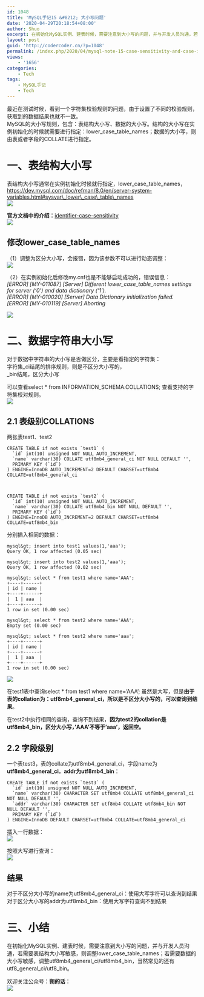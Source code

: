 ```yaml
---
id: 1048
title: 'MySQL手记15 &#8212; 大小写问题'
date: '2020-04-29T20:18:54+08:00'
author: Shuo
excerpt: 在初始化MySQL实例、建表时候，需要注意到大小写的问题，并与开发人员沟通，若需要表结构大小写敏感，则调整lower_case_table_names；若需要数据的大小写敏感，调整utf8mb4_general_ci/utf8mb4_bin，当然常见的还有utf8_general_ci/utf8_bin。
layout: post
guid: 'http://codercoder.cn/?p=1048'
permalink: /index.php/2020/04/mysql-note-15-case-sensitivity-and-case-insensitivity/
views:
    - '1656'
categories:
    - Tech
tags:
    - MySQL手记
    - Tech
---
```


 最近在测试时候，看到一个字符集校验规则的问题，由于设置了不同的校验规则，获取到的数据结果也就不一致。  
 MySQL的大小写规则，包含：表结构大小写、数据的大小写。结构的大小写在实例初始化的时候就需要进行指定：lower\_case\_table\_names；数据的大小写，则由表或者字段的COLLATE进行指定。

# 一、表结构大小写

 表结构大小写通常在实例初始化时候就行指定，lower\_case\_table\_names，  
https://dev.mysql.com/doc/refman/8.0/en/server-system-variables.html#sysvar\_lower\_case\_table\_names  
[![](http://codercoder.cn/wp-content/uploads/2020/04/2020-04-296.png)](http://codercoder.cn/wp-content/uploads/2020/04/2020-04-296.png)

**官方文档中的介绍：**[identifier-case-sensitivity](https://dev.mysql.com/doc/refman/8.0/en/identifier-case-sensitivity.html)  
[![](http://codercoder.cn/wp-content/uploads/2020/04/2020-04-2915.png)](http://codercoder.cn/wp-content/uploads/2020/04/2020-04-2915.png)

## 修改lower\_case\_table\_names

（1）调整为区分大小写，会报错，因为该参数不可以进行动态调整：  
[![](http://codercoder.cn/wp-content/uploads/2020/04/2020-04-2971.png)](http://codercoder.cn/wp-content/uploads/2020/04/2020-04-2971.png)

（2）在实例初始化后修改my.cnf也是不能够启动成功的，错误信息：  
*\[ERROR\] \[MY-011087\] \[Server\] Different lower\_case\_table\_names settings for server (‘0’) and data dictionary (‘1’).  
\[ERROR\] \[MY-010020\] \[Server\] Data Dictionary initialization failed.  
\[ERROR\] \[MY-010119\] \[Server\] Aborting*

[![](http://codercoder.cn/wp-content/uploads/2020/04/2020-04-2923.png)](http://codercoder.cn/wp-content/uploads/2020/04/2020-04-2923.png)

# 二、数据字符串大小写

 对于数据中字符串的大小写是否做区分，主要是看指定的字符集：  
 字符集\_ci结尾的排序规则，则是不区分大小写的，  
 \_bin结尾，区分大小写

 可以查看select \* from INFORMATION\_SCHEMA.COLLATIONS; 查看支持的字符集校对规则。  
[![](http://codercoder.cn/wp-content/uploads/2020/04/2020-04-2995.png)](http://codercoder.cn/wp-content/uploads/2020/04/2020-04-2995.png)

## 2.1 表级别COLLATIONS

两张表test1、test2

```
CREATE TABLE if not exists `test1` (
  `id` int(10) unsigned NOT NULL AUTO_INCREMENT,
  `name` varchar(30) COLLATE utf8mb4_general_ci NOT NULL DEFAULT '',
  PRIMARY KEY (`id`)
) ENGINE=InnoDB AUTO_INCREMENT=2 DEFAULT CHARSET=utf8mb4 COLLATE=utf8mb4_general_ci



CREATE TABLE if not exists `test2` (
  `id` int(10) unsigned NOT NULL AUTO_INCREMENT,
  `name` varchar(30) COLLATE utf8mb4_bin NOT NULL DEFAULT '',
  PRIMARY KEY (`id`)
) ENGINE=InnoDB AUTO_INCREMENT=2 DEFAULT CHARSET=utf8mb4 COLLATE=utf8mb4_bin

```

分别插入相同的数据：

```
mysql&gt; insert into test1 values(1,'aaa');
Query OK, 1 row affected (0.05 sec)

mysql&gt; insert into test2 values(1,'aaa');
Query OK, 1 row affected (0.02 sec)

mysql&gt; select * from test1 where name='AAA';
+----+------+
| id | name |
+----+------+
|  1 | aaa  |
+----+------+
1 row in set (0.00 sec)

mysql&gt; select * from test2 where name='AAA';
Empty set (0.00 sec)

mysql&gt; select * from test2 where name='aaa';
+----+------+
| id | name |
+----+------+
|  1 | aaa  |
+----+------+
1 row in set (0.00 sec)

```

[![](http://codercoder.cn/wp-content/uploads/2020/04/2020-04-2936.png)](http://codercoder.cn/wp-content/uploads/2020/04/2020-04-2936.png)

 在test1表中查询select \* from test1 where name=’AAA’; 虽然是大写，但是**由于表的collation为：utf8mb4\_general\_ci，所以是不区分大小写的，可以查询到结果**。

 在test2中执行相同的查询，查询不到结果，**因为test2的collation是utf8mb4\_bin，区分大小写，’AAA’不等于’aaa’，返回空。**

## 2.2 字段级别

 一个表test3，表的collate为utf8mb4\_general\_ci，字段name为**utf8mb4\_general\_ci**，**addr为utf8mb4\_bin**：

```
CREATE TABLE if not exists `test3` (
  `id` int(10) unsigned NOT NULL AUTO_INCREMENT,
  `name` varchar(30) CHARACTER SET utf8mb4 COLLATE utf8mb4_general_ci NOT NULL DEFAULT '',
  `addr` varchar(30) CHARACTER SET utf8mb4 COLLATE utf8mb4_bin NOT NULL DEFAULT '',
  PRIMARY KEY (`id`)
) ENGINE=InnoDB DEFAULT CHARSET=utf8mb4 COLLATE=utf8mb4_general_ci

```

插入一行数据：  
[![](http://codercoder.cn/wp-content/uploads/2020/04/2020-04-2950.png)](http://codercoder.cn/wp-content/uploads/2020/04/2020-04-2950.png)

按照大写进行查询：  
[![](http://codercoder.cn/wp-content/uploads/2020/04/2020-04-2983.png)](http://codercoder.cn/wp-content/uploads/2020/04/2020-04-2983.png)

## 结果

 对于不区分大小写的name为utf8mb4\_general\_ci：使用大写字符可以查询到结果  
 对于区分大小写的addr为utf8mb4\_bin：使用大写字符查询不到结果

# 三、小结

 在初始化MySQL实例、建表时候，需要注意到大小写的问题，并与开发人员沟通，若需要表结构大小写敏感，则调整lower\_case\_table\_names；若需要数据的大小写敏感，调整utf8mb4\_general\_ci/utf8mb4\_bin，当然常见的还有utf8\_general\_ci/utf8\_bin。

欢迎关注公众号：**朔的话**：  
![](http://codercoder.cn/wp-content/uploads/2020/04/2020-04-2693.jpg)
